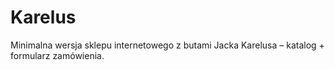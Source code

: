 # Karelus
Minimalna wersja sklepu internetowego z butami Jacka Karelusa – katalog + formularz zamówienia.
